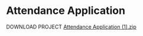 # Attendance Application

DOWNLOAD PROJECT [Attendance Application (1).zip](https://github.com/vineetkrishnagupta/Attendance-Application-In-Js/files/8778197/Attendance.Application.1.zip)

